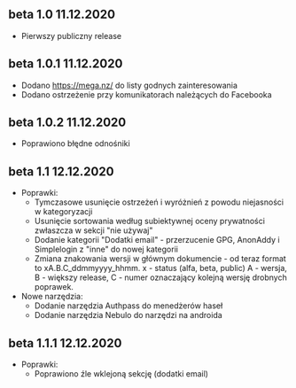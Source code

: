 ## beta 1.0 11.12.2020

* Pierwszy publiczny release

## beta 1.0.1 11.12.2020

* Dodano https://mega.nz/ do listy godnych zainteresowania
* Dodano ostrzeżenie przy komunikatorach należących do Facebooka

## beta 1.0.2 11.12.2020

* Poprawiono błędne odnośniki

## beta 1.1 12.12.2020

* Poprawki:
  * Tymczasowe usunięcie ostrzeżeń i wyróżnień z powodu niejasności w kategoryzacji
  * Usunięcie sortowania według subiektywnej oceny prywatności zwłaszcza w sekcji "nie używaj"
  * Dodanie kategorii "Dodatki email" - przerzucenie GPG, AnonAddy i Simplelogin z "inne" do nowej kategorii
  * Zmiana znakowania wersji w głównym dokumencie - od teraz format to xA.B.C_ddmmyyyy_hhmm. x - status (alfa, beta, public) A - wersja, B - większy release, C - numer oznaczający kolejną wersję drobnych poprawek.
* Nowe narzędzia:
  * Dodanie narzędzia Authpass do menedżerów haseł
  * Dodanie narzędzia Nebulo do narzędzi na androida

## beta 1.1.1 12.12.2020
* Poprawki:
  * Poprawiono źle wklejoną sekcję (dodatki email)
